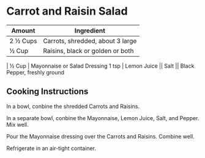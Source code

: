 # Carrot and Raisin Salad

|Amount | Ingredient|
|----|----|
2 ½ Cups | Carrots, shredded, about 3 large
½ Cup | Raisins, black or golden or both
 |
½ Cup | Mayonnaise or Salad Dressing
1 tsp | Lemon Juice
|| Salt
|| Black Pepper, freshly ground

## Cooking Instructions

In a bowl, conbine the shredded Carrots and Raisins.

In a separate bowl, conbine the Mayonnaise, Lemon Juice, Salt, and Pepper.
Mix well.

Pour the Mayonnaise dressing over the Carrots and Raisins.
Combine well.

Refrigerate in an air-tight container.
